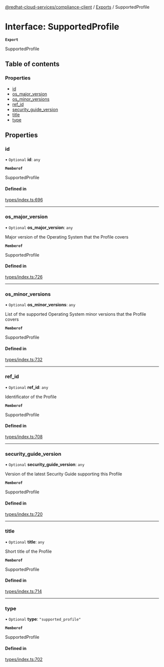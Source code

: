 [@redhat-cloud-services/compliance-client](../README.md) / [Exports](../modules.md) / SupportedProfile

# Interface: SupportedProfile

**`Export`**

SupportedProfile

## Table of contents

### Properties

- [id](SupportedProfile.md#id)
- [os\_major\_version](SupportedProfile.md#os_major_version)
- [os\_minor\_versions](SupportedProfile.md#os_minor_versions)
- [ref\_id](SupportedProfile.md#ref_id)
- [security\_guide\_version](SupportedProfile.md#security_guide_version)
- [title](SupportedProfile.md#title)
- [type](SupportedProfile.md#type)

## Properties

### id

• `Optional` **id**: `any`

**`Memberof`**

SupportedProfile

#### Defined in

[types/index.ts:696](https://github.com/AsToNlele/javascript-clients/blob/main/packages/compliance/types/index.ts#L696)

___

### os\_major\_version

• `Optional` **os\_major\_version**: `any`

Major version of the Operating System that the Profile covers

**`Memberof`**

SupportedProfile

#### Defined in

[types/index.ts:726](https://github.com/AsToNlele/javascript-clients/blob/main/packages/compliance/types/index.ts#L726)

___

### os\_minor\_versions

• `Optional` **os\_minor\_versions**: `any`

List of the supported Operating System minor versions that the Profile covers

**`Memberof`**

SupportedProfile

#### Defined in

[types/index.ts:732](https://github.com/AsToNlele/javascript-clients/blob/main/packages/compliance/types/index.ts#L732)

___

### ref\_id

• `Optional` **ref\_id**: `any`

Identificator of the Profile

**`Memberof`**

SupportedProfile

#### Defined in

[types/index.ts:708](https://github.com/AsToNlele/javascript-clients/blob/main/packages/compliance/types/index.ts#L708)

___

### security\_guide\_version

• `Optional` **security\_guide\_version**: `any`

Version of the latest Security Guide supporting this Profile

**`Memberof`**

SupportedProfile

#### Defined in

[types/index.ts:720](https://github.com/AsToNlele/javascript-clients/blob/main/packages/compliance/types/index.ts#L720)

___

### title

• `Optional` **title**: `any`

Short title of the Profile

**`Memberof`**

SupportedProfile

#### Defined in

[types/index.ts:714](https://github.com/AsToNlele/javascript-clients/blob/main/packages/compliance/types/index.ts#L714)

___

### type

• `Optional` **type**: ``"supported_profile"``

**`Memberof`**

SupportedProfile

#### Defined in

[types/index.ts:702](https://github.com/AsToNlele/javascript-clients/blob/main/packages/compliance/types/index.ts#L702)
